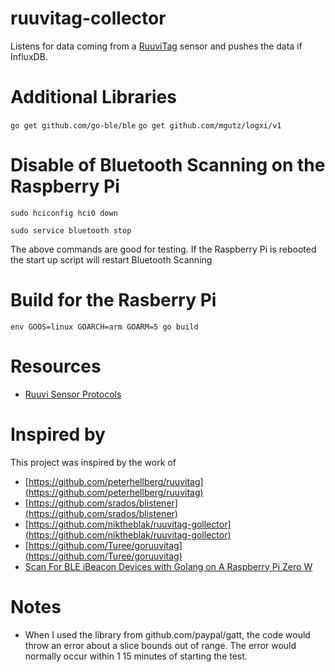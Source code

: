 # ruuvitag-collector
Listens for data coming from a [RuuviTag](https://ruuvi.com/ruuvitag-specs/) sensor and pushes the data if InfluxDB.

# Additional Libraries
`go get github.com/go-ble/ble`
`go get github.com/mgutz/logxi/v1`

# Disable of Bluetooth Scanning on the Raspberry Pi
`sudo hciconfig hci0 down`

`sudo service bluetooth stop`

The above commands are good for testing. If the Raspberry Pi is rebooted the start up script will restart Bluetooth Scanning

# Build for the Rasberry Pi
`env GOOS=linux GOARCH=arm GOARM=5 go build`

# Resources
- [Ruuvi Sensor Protocols](https://github.com/ruuvi/ruuvi-sensor-protocols)


# Inspired by
This project was inspired by the work of
- [https://github.com/peterhellberg/ruuvitag](https://github.com/peterhellberg/ruuvitag)
- [https://github.com/srados/blistener](https://github.com/srados/blistener)
- [https://github.com/niktheblak/ruuvitag-gollector](https://github.com/niktheblak/ruuvitag-gollector)
- [https://github.com/Turee/goruuvitag](https://github.com/Turee/goruuvitag)
- [Scan For BLE iBeacon Devices with Golang on A Raspberry Pi Zero W](https://www.thepolyglotdeveloper.com/2018/02/scan-ble-ibeacon-devices-golang-raspberry-pi-zero-w/)

# Notes
* When I used the library from github.com/paypal/gatt, the code would throw an error about a slice bounds out of range. The error would normally occur within 1 15 minutes of starting the test. 